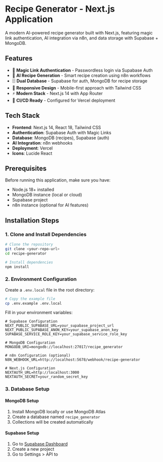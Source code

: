 # Recipe Generator - Next.js Application

A modern AI-powered recipe generator built with Next.js, featuring magic link authentication, AI integration via n8n, and data storage with Supabase + MongoDB.

## Features

- 🔐 **Magic Link Authentication** - Passwordless login via Supabase Auth
- 🤖 **AI Recipe Generation** - Smart recipe creation using n8n workflows
- 🗄️ **Dual Database** - Supabase for auth, MongoDB for recipe storage
- 📱 **Responsive Design** - Mobile-first approach with Tailwind CSS
- ⚡ **Modern Stack** - Next.js 14 with App Router
- 🚀 **CI/CD Ready** - Configured for Vercel deployment

## Tech Stack

- **Frontend**: Next.js 14, React 18, Tailwind CSS
- **Authentication**: Supabase Auth with Magic Links
- **Database**: MongoDB (recipes), Supabase (auth)
- **AI Integration**: n8n webhooks
- **Deployment**: Vercel
- **Icons**: Lucide React

## Prerequisites

Before running this application, make sure you have:

- Node.js 18+ installed
- MongoDB instance (local or cloud)
- Supabase project
- n8n instance (optional for AI features)

## Installation Steps

### 1. Clone and Install Dependencies

```bash
# Clone the repository
git clone <your-repo-url>
cd recipe-generator

# Install dependencies
npm install
```

### 2. Environment Configuration

Create a `.env.local` file in the root directory:

```bash
# Copy the example file
cp .env.example .env.local
```

Fill in your environment variables:

```env
# Supabase Configuration
NEXT_PUBLIC_SUPABASE_URL=your_supabase_project_url
NEXT_PUBLIC_SUPABASE_ANON_KEY=your_supabase_anon_key
SUPABASE_SERVICE_ROLE_KEY=your_supabase_service_role_key

# MongoDB Configuration
MONGODB_URI=mongodb://localhost:27017/recipe_generator

# n8n Configuration (optional)
N8N_WEBHOOK_URL=http://localhost:5678/webhook/recipe-generator

# Next.js Configuration
NEXTAUTH_URL=http://localhost:3000
NEXTAUTH_SECRET=your_random_secret_key
```

### 3. Database Setup

#### MongoDB Setup
1. Install MongoDB locally or use MongoDB Atlas
2. Create a database named `recipe_generator`
3. Collections will be created automatically

#### Supabase Setup
1. Go to [Supabase Dashboard](https://supabase.com/dashboard)
2. Create a new project
3. Go to Settings > API to